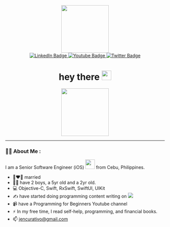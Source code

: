 <div id="header" align="center">   
  <img src="https://media.giphy.com/media/NgurY1o4z080Jfoyzw/giphy.gif" width="150"/>
  
  <div id="badges">
  <a href="https://www.linkedin.com/in/jennifer-eve-vega-b88040181/">
    <img src="https://img.shields.io/badge/LinkedIn-blue?style=for-the-badge&logo=linkedin&logoColor=white" alt="LinkedIn Badge"/>
  </a>
  <a href="https://www.youtube.com/channel/UCOWP5uWC5FZ9SHUbM6BZn2A">
    <img src="https://img.shields.io/badge/YouTube-red?style=for-the-badge&logo=youtube&logoColor=white" alt="Youtube Badge"/>
  </a>
  <a href="https://twitter.com/iosmadesimple">
    <img src="https://img.shields.io/badge/Twitter-blue?style=for-the-badge&logo=twitter&logoColor=white" alt="Twitter Badge"/>
  </a>  
</div>

<img src="https://komarev.com/ghpvc/?username=jenbitcoin&style=flat-square&color=blue" alt=""/>

<h1>
  hey there
  <img src="https://media.giphy.com/media/hvRJCLFzcasrR4ia7z/giphy.gif" width="30"/>
</h1>
  
  <div align="center">
    <img src="https://media.giphy.com/media/AXtFMwP1ZvjZSBtmGk/giphy.gif" width="150" height="150"/>
  </div>
    
</div>

  ---

### :woman_technologist: About Me : 
  I am a Senior Software Engineer (iOS) <img src="https://media.giphy.com/media/WUlplcMpOCEmTGBtBW/giphy.gif" width="30"> from Cebu, Philippines.
  - 👩‍❤️‍👨 married
  - 👩‍🍼 have 2 boys, a 5yr old and a 2yr old.
  - 💻 Objective-C, Swift, RxSwift, SwiftUI, UIKit
  - ✍️ have started doing programming content writing on <a href="https://www.phaverageprogrammer.com">
    <img src="https://img.shields.io/badge/My Programming Website-<brightgreen>"/>
    </a>
  - 📹 have a Programming for Beginners Youtube channel
  - ⚡ In my free time, I read self-help, programming, and financial books.
  - 📫 jencurativo@gmail.com
